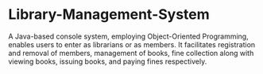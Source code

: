 # Library-Management-System
A Java-based console system, employing Object-Oriented Programming, enables users to enter as librarians or as members. It facilitates registration and removal of members, management of books, fine collection along with viewing books, issuing books, and paying fines respectively.
